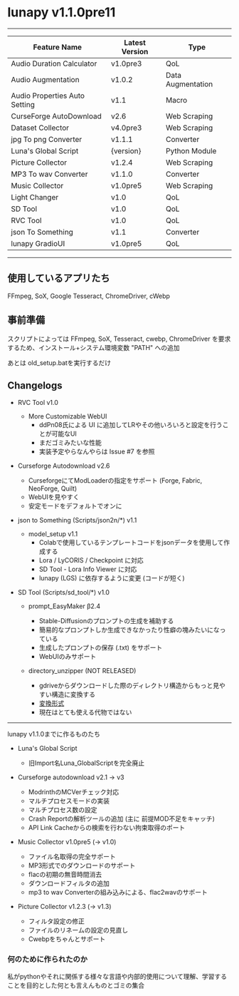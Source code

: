 # lunapy v1.1.0pre11

-----------
| Feature Name | Latest Version | Type |
|---|---|---|
| Audio Duration Calculator | v1.0pre3 | QoL |
| Audio Augmentation | v1.0.2 | Data Augmentation |
| Audio Properties Auto Setting | v1.1 | Macro |
| CurseForge AutoDownload | v2.6 | Web Scraping |
| Dataset Collector | v4.0pre3 | Web Scraping |
| jpg To png Converter | v1.1.1 | Converter ||
| Luna's Global Script | {version} | Python Module |
| Picture Collector | v1.2.4 | Web Scraping |
| MP3 To wav Converter | v1.1.0 | Converter |
| Music Collector | v1.0pre5 | Web  Scraping |
| Light Changer | v1.0 | QoL |
| SD Tool | v1.0 | QoL |
| RVC Tool | v1.0 | QoL |
| json To Something | v1.1 | Converter |
| lunapy GradioUI | v1.0pre5 | QoL |

-----------

## 使用しているアプリたち

FFmpeg, SoX, Google Tesseract, ChromeDriver, cWebp

## 事前準備

スクリプトによっては FFmpeg, SoX, Tesseract, cwebp, ChromeDriver を要求するため、インストール+システム環境変数 "PATH" への追加

あとは old_setup.batを実行するだけ

## Changelogs

- RVC Tool v1.0
  - More Customizable WebUI
    - ddPn08氏による UI に追加してLRやその他いろいろと設定を行うことが可能なUI
    - まだゴミみたいな性能
    - 実装予定やらなんやらは Issue #7 を参照

- Curseforge Autodownload v2.6
  - CurseforgeにてModLoaderの指定をサポート (Forge, Fabric, NeoForge, Quilt)
  - WebUIを見やすく
  - 安定モードをデフォルトでオンに

- json to Something (Scripts/json2n/*) v1.1
  - model_setup v1.1
    - Colabで使用しているテンプレートコードをjsonデータを使用して作成する
    - Lora / LyCORIS / Checkpoint に対応
    - SD Tool - Lora Info Viewer に対応
    - lunapy (LGS) に依存するように変更 (コードが短く)

- SD Tool (Scripts/sd_tool/*) v1.0
  - prompt_EasyMaker β2.4
    - Stable-Diffusionのプロンプトの生成を補助する
    - 簡易的なプロンプトしか生成できなかったり性癖の塊みたいになっている
    - 生成したプロンプトの保存 (.txt) をサポート
    - WebUIのみサポート
  
  - directory_unzipper (NOT RELEASED)
    - gdriveからダウンロードした際のディレクトリ構造からもっと見やすい構造に変換する
    - [変換形式](lunamemo/sd_tool.directory_unzipper.beforafter_view.md)
    - 現在はとても使える代物ではない

-----------

lunapy v1.1.0までに作るものたち

- Luna's Global Script
  - 旧Import名Luna_GlobalScriptを完全廃止

- Curseforge autodownload v2.1 -> v3
  - ModrinthのMCVerチェック対応
  - マルチプロセスモードの実装
  - マルチプロセス数の設定
  - Crash Reportの解析ツールの追加 (主に 前提MOD不足をキャッチ)
  - API Link Cacheからの検索を行わない拘束取得のポート

- Music Collector v1.0pre5 (-> v1.0)
  - ファイル名取得の完全サポート
  - MP3形式でのダウンロードのサポート
  - flacの初期の無音時間消去
  - ダウンロードフィルタの追加
  - mp3 to wav Converterの組み込みによる、flac2wavのサポート

- Picture Collector v1.2.3 (-> v1.3)
  - フィルタ設定の修正
  - ファイルのリネームの設定の見直し
  - Cwebpをちゃんとサポート

### 何のために作られたのか

私がpythonやそれに関係する様々な言語や内部的使用について理解、学習することを目的とした何とも言えんものとゴミの集合
